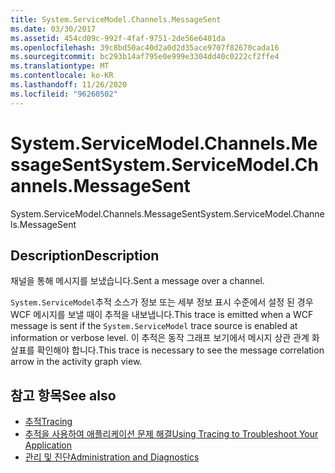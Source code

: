 ```yaml
---
title: System.ServiceModel.Channels.MessageSent
ms.date: 03/30/2017
ms.assetid: 454cd09c-992f-4faf-9751-2de56e6401da
ms.openlocfilehash: 39c8bd50ac40d2a0d2d35ace9707f82670cada16
ms.sourcegitcommit: bc293b14af795e0e999e3304dd40c0222cf2ffe4
ms.translationtype: MT
ms.contentlocale: ko-KR
ms.lasthandoff: 11/26/2020
ms.locfileid: "96260502"
---
```

# <a name="systemservicemodelchannelsmessagesent"></a><span data-ttu-id="3bb72-102">System.ServiceModel.Channels.MessageSent</span><span class="sxs-lookup"><span data-stu-id="3bb72-102">System.ServiceModel.Channels.MessageSent</span></span>

<span data-ttu-id="3bb72-103">System.ServiceModel.Channels.MessageSent</span><span class="sxs-lookup"><span data-stu-id="3bb72-103">System.ServiceModel.Channels.MessageSent</span></span>  
  
## <a name="description"></a><span data-ttu-id="3bb72-104">Description</span><span class="sxs-lookup"><span data-stu-id="3bb72-104">Description</span></span>  

 <span data-ttu-id="3bb72-105">채널을 통해 메시지를 보냈습니다.</span><span class="sxs-lookup"><span data-stu-id="3bb72-105">Sent a message over a channel.</span></span>  
  
 <span data-ttu-id="3bb72-106">`System.ServiceModel`추적 소스가 정보 또는 세부 정보 표시 수준에서 설정 된 경우 WCF 메시지를 보낼 때이 추적을 내보냅니다.</span><span class="sxs-lookup"><span data-stu-id="3bb72-106">This trace is emitted when a WCF message is sent if the `System.ServiceModel` trace source is enabled at information or verbose level.</span></span> <span data-ttu-id="3bb72-107">이 추적은 동작 그래프 보기에서 메시지 상관 관계 화살표를 확인해야 합니다.</span><span class="sxs-lookup"><span data-stu-id="3bb72-107">This trace is necessary to see the message correlation arrow in the activity graph view.</span></span>  
  
## <a name="see-also"></a><span data-ttu-id="3bb72-108">참고 항목</span><span class="sxs-lookup"><span data-stu-id="3bb72-108">See also</span></span>

- [<span data-ttu-id="3bb72-109">추적</span><span class="sxs-lookup"><span data-stu-id="3bb72-109">Tracing</span></span>](index.md)
- [<span data-ttu-id="3bb72-110">추적을 사용하여 애플리케이션 문제 해결</span><span class="sxs-lookup"><span data-stu-id="3bb72-110">Using Tracing to Troubleshoot Your Application</span></span>](using-tracing-to-troubleshoot-your-application.md)
- [<span data-ttu-id="3bb72-111">관리 및 진단</span><span class="sxs-lookup"><span data-stu-id="3bb72-111">Administration and Diagnostics</span></span>](../index.md)
